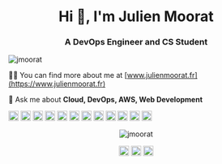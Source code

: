 <h1 align="center">Hi 👋, I'm Julien Moorat</h1>
<h3 align="center">A DevOps Engineer and CS Student</h3>
<p align="left"> <img src="https://komarev.com/ghpvc/?username=jmoorat" alt="jmoorat" /> </p>

👨‍💻 You can find more about me at [www.julienmoorat.fr](https://www.julienmoorat.fr)

💬 Ask me about **Cloud, DevOps, AWS, Web Development**

<p align="left"><img src="https://konpa.github.io/devicon/devicon.git/icons/vuejs/vuejs-original-wordmark.svg" alt="vuejs" width="20" height="20"/> <img src="https://konpa.github.io/devicon/devicon.git/icons/react/react-original-wordmark.svg" alt="react" width="20" height="20"/> <img src="https://konpa.github.io/devicon/devicon.git/icons/amazonwebservices/amazonwebservices-original-wordmark.svg" alt="aws" width="20" height="20"/> <img src="https://konpa.github.io/devicon/devicon.git/icons/docker/docker-original-wordmark.svg" alt="docker" width="20" height="20"/> <img src="https://konpa.github.io/devicon/devicon.git/icons/html5/html5-original-wordmark.svg" alt="html5" width="20" height="20"/> <img src="https://konpa.github.io/devicon/devicon.git/icons/java/java-original-wordmark.svg" alt="java" width="20" height="20"/> <img src="https://konpa.github.io/devicon/devicon.git/icons/javascript/javascript-original.svg" alt="javascript" width="20" height="20"/> <img src="https://konpa.github.io/devicon/devicon.git/icons/postgresql/postgresql-original-wordmark.svg" alt="postgresql" width="20" height="20"/> <img src="https://konpa.github.io/devicon/devicon.git/icons/nodejs/nodejs-original-wordmark.svg" alt="nodejs" width="20" height="20"/> <img src="https://konpa.github.io/devicon/devicon.git/icons/python/python-original-wordmark.svg" alt="python" width="20" height="20"/> <img src="https://konpa.github.io/devicon/devicon.git/icons/nginx/nginx-original.svg" alt="nginx" width="20" height="20"/> <img src="https://konpa.github.io/devicon/devicon.git/icons/linux/linux-original.svg" alt="linux" width="20" height="20"/></p><p align="center"> <img src="https://github-readme-stats.vercel.app/api?username=jmoorat&show_icons=true" alt="jmoorat" /> </p>

<p align="center">
<a href="https://twitter.com/jmoorat" target="blank"><img align="center" src="https://cdn.jsdelivr.net/npm/simple-icons@3.0.1/icons/twitter.svg" alt="jmoorat" height="20" width="20" /></a>
<a href="https://linkedin.com/in/julien-moorat" target="blank"><img align="center" src="https://cdn.jsdelivr.net/npm/simple-icons@3.0.1/icons/linkedin.svg" alt="julien-moorat" height="20" width="20" /></a>
<a href="https://instagram.com/julien.moorat" target="blank"><img align="center" src="https://cdn.jsdelivr.net/npm/simple-icons@3.0.1/icons/instagram.svg" alt="julien.moorat" height="20" width="20" /></a>
</p>
